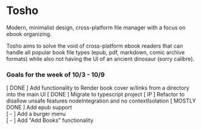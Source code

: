 # Tosho

Modern, minimalist design, cross-platform file manager with a focus on ebook organizing.

Tosho aims to solve the void of cross-platform ebook readers that can handle all popular book file types (epub, pdf, markdown, comic archive formats) while also not having the UI of an ancient dinosaur (sorry calibre).

### Goals for the week of 10/3 - 10/9
[ DONE ] Add functionality to Render book cover w/links from a directory into the main UI
[ DONE ] Migrate to typescript project
[ IP ] Refactor to disallow unsafe features nodeIntegration and no contextIsolation
[ MOSTLY DONE ] Add epub support <br>
[ - ] Add a burger menu <br>
[ - ] Add "Add Books" functionality
